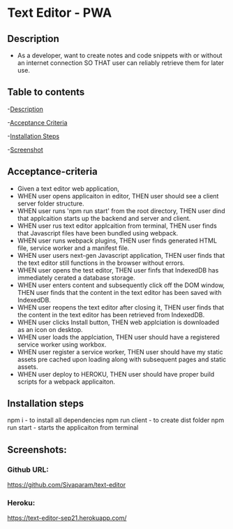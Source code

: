 # Text Editor - PWA

## Description
* As a developer, want to create notes and code snippets with or without an internet connection SO THAT user can reliably retrieve them for later use.

## Table to contents

-[Description](#description)

-[Acceptance Criteria](#acceptance-criteria)

-[Installation Steps](#installation-steps)

-[Screenshot](#screenshots)

## Acceptance-criteria

* Given a text editor web application, 
* WHEN user opens applicaiton in editor, THEN user should see a client server folder structure.
* WHEN user runs 'npm run start' from the root directory, THEN user dind that applcaition starts up the backend and server and client.
* WHEN user rus text editor applcaition from terminal, THEN user finds that Javascript files have been bundled using webpack.
* WHEN user runs webpack plugins, THEN user finds generated HTML file, service worker and a manifest file.
* WHEN user users next-gen Javascript application, THEN user finds that the text editor still functions in the browser without errors. 
* WHEN user opens the test editor, THEN user finfs that IndexedDB has immediately cerated a database storage. 
* WHEN user enters content and subsequently click off the DOM window, THEN user finds that the content in the text editor has been saved with IndexedDB. 
* WHEN user reopens the text editor after closing it, THEN user finds that the content in the text editor has been retrieved from IndexedDB. 
* WHEN user clicks Install button, THEN web applciation is downloaded as an icon on desktop. 
* WHEN user loads the applciation, THEN user should have a registered service worker using workbox. 
* WHEN user register a service worker, THEN user should have my static assets pre cached upon loading along with subsequent pages and static assets.
* WHEN user deploy to HEROKU, THEN user should have proper build scripts for a webpack applicaiton.

## Installation steps

npm i - to install all dependencies 
npm run client - to create dist folder
npm run start - starts the applicaiton from terminal

## Screenshots:



### Github URL:
https://github.com/Sivaparam/text-editor

### Heroku: 
https://text-editor-sep21.herokuapp.com/







